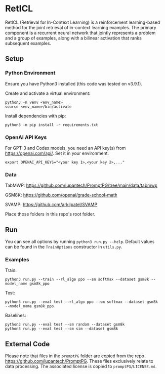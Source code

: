 # RetICL
RetICL (Retrieval for In-Context Learning) is a reinforcement learning-based method for the joint retrieval of in-context learning examples. The primary component is a recurrent neural network that jointly represents a problem and a group of examples, along with a bilinear activation that ranks subsequent examples.

## Setup

### Python Environment
Ensure you have Python3 installed (this code was tested on v3.9.1).

Create and activate a virtual environment:
```
python3 -m venv <env_name>
source <env_name>/bin/activate
```

Install dependencies with pip:
```
python3 -m pip install -r requirements.txt
```

### OpenAI API Keys

For GPT-3 and Codex models, you need an API key(s) from https://openai.com/api/. Set it in your environment:
```
export OPENAI_API_KEYS="<your key 1>,<your key 2>,..."
```

### Data

TabMWP: https://github.com/lupantech/PromptPG/tree/main/data/tabmwp

GSM8K: https://github.com/openai/grade-school-math

SVAMP: https://github.com/arkilpatel/SVAMP

Place those folders in this repo's root folder.

## Run

You can see all options by running `python3 run.py --help`. Default values can be found in the `TrainOptions` constructor in `utils.py`.


### Examples

Train:
```
python3 run.py --train --rl_algo ppo --sm softmax --dataset gsm8k --model_name gsm8k_ppo
```

Test:
```
python3 run.py --eval test --rl_algo ppo --sm softmax --dataset gsm8k --model_name gsm8k_ppo
```

Baselines:
```
python3 run.py --eval test --sm random --dataset gsm8k
python3 run.py --eval test --sm sim --dataset gsm8k
```

## External Code

Please note that files in the `promptPG` folder are copied from the repo https://github.com/lupantech/PromptPG. These files exclusively relate to data processing. The associated license is copied to `promptPG/LICENSE.md`.
